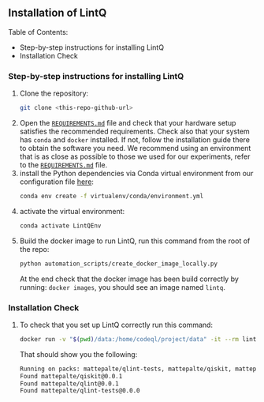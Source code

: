 ## Installation of LintQ

Table of Contents:
- Step-by-step instructions for installing LintQ
- Installation Check

### Step-by-step instructions for installing LintQ

1. Clone the repository:
    ```bash
    git clone <this-repo-github-url>
    ```
1. Open the [`REQUIREMENTS.md`](REQUIREMENTS.md) file and check that your hardware setup satisfies the recommended requirements. Check also that your system has `conda` and `docker` installed. If not, follow the installation guide there to obtain the software you need. We recommend using an environment that is as close as possible to those we used for our experiments, refer to the  [`REQUIREMENTS.md`](REQUIREMENTS.md) file.
1. install the Python dependencies via Conda virtual environment from our configuration file [here](virtualenv/conda/environment.yml):
    ```bash
    conda env create -f virtualenv/conda/environment.yml
    ```
1. activate the virtual environment:
    ```bash
    conda activate LintQEnv
    ```
1. Build the docker image to run LintQ, run this command from the root of the repo:
    ```bash
    python automation_scripts/create_docker_image_locally.py
    ```
    At the end check that the docker image has been build correctly by running: `docker images`, you should see an image named `lintq`.


### Installation Check

1. To check that you set up LintQ correctly run this command:
    ```bash
    docker run -v "$(pwd)/data:/home/codeql/project/data" -it --rm lintq codeql pack ls /usr/local/codeql-home/
    ```
    That should show you the following:
    ```bash
    Running on packs: mattepalte/qlint-tests, mattepalte/qiskit, mattepalte/qlint.
    Found mattepalte/qiskit@0.0.1
    Found mattepalte/qlint@0.0.1
    Found mattepalte/qlint-tests@0.0.0
    ```




